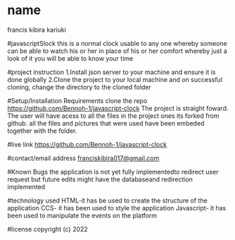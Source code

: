 # name
francis kibira kariuki

#javascriptSlock
this is a normal clock usable to any one whereby someone can be able  to watch his or her in place of his or her comfort whereby just a look of it you will be able to know your time

#project instruction
1.Install json server to your machine and ensure it is done globally
2.Clone the project to your local machine and on successful cloning, change the directory to the cloned folder 

#Setup/Installation Requirements
clone the repo  https://github.com/Bennoh-1/javascript-clock    The project is straight foward. The user will have acess to all the files in the project ones its forked from github. all the files and pictures that were used have been embeded together with the folder. 

#live link
https://github.com/Bennoh-1/javascript-clock

#contact/email address
franciskibira017@gmail.com

#Known Bugs
the application is not yet fully implementedto redirect user request but future edits might have the databaseand redirection implemented


#technology used
HTML-it has be used to create the structure of the application 
CCS- it has been used to style the application
Javascript- it has been used to manipulate the events on the platform

#license
copyright (c) 2022


